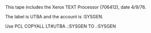 This tape includes the Xerox TEXT Processor (706412), date 4/9/76.

The label is UTBA and the account is :SYSGEN.

Use PCL  COPYALL LT#UTBA .:SYSGEN TO .:SYSGEN
